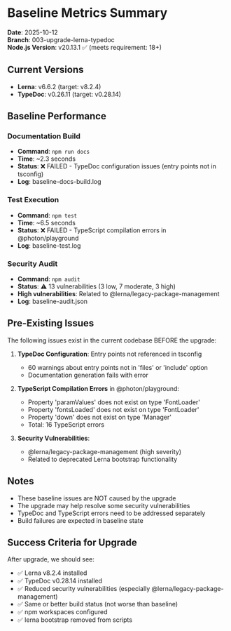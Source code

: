 # Baseline Metrics Summary

**Date**: 2025-10-12  
**Branch**: 003-upgrade-lerna-typedoc  
**Node.js Version**: v20.13.1 ✅ (meets requirement: 18+)

## Current Versions

- **Lerna**: v6.6.2 (target: v8.2.4)
- **TypeDoc**: v0.26.11 (target: v0.28.14)

## Baseline Performance

### Documentation Build
- **Command**: `npm run docs`
- **Time**: ~2.3 seconds
- **Status**: ❌ FAILED - TypeDoc configuration issues (entry points not in tsconfig)
- **Log**: baseline-docs-build.log

### Test Execution
- **Command**: `npm test`
- **Time**: ~6.5 seconds
- **Status**: ❌ FAILED - TypeScript compilation errors in @photon/playground
- **Log**: baseline-test.log

### Security Audit
- **Command**: `npm audit`
- **Status**: ⚠️ 13 vulnerabilities (3 low, 7 moderate, 3 high)
- **High vulnerabilities**: Related to @lerna/legacy-package-management
- **Log**: baseline-audit.json

## Pre-Existing Issues

The following issues exist in the current codebase BEFORE the upgrade:

1. **TypeDoc Configuration**: Entry points not referenced in tsconfig
   - 60 warnings about entry points not in 'files' or 'include' option
   - Documentation generation fails with error

2. **TypeScript Compilation Errors** in @photon/playground:
   - Property 'paramValues' does not exist on type 'FontLoader'
   - Property 'fontsLoaded' does not exist on type 'FontLoader'
   - Property 'down' does not exist on type 'Manager'
   - Total: 16 TypeScript errors

3. **Security Vulnerabilities**:
   - @lerna/legacy-package-management (high severity)
   - Related to deprecated Lerna bootstrap functionality

## Notes

- These baseline issues are NOT caused by the upgrade
- The upgrade may help resolve some security vulnerabilities
- TypeDoc and TypeScript errors need to be addressed separately
- Build failures are expected in baseline state

## Success Criteria for Upgrade

After upgrade, we should see:
- ✅ Lerna v8.2.4 installed
- ✅ TypeDoc v0.28.14 installed
- ✅ Reduced security vulnerabilities (especially @lerna/legacy-package-management)
- ✅ Same or better build status (not worse than baseline)
- ✅ npm workspaces configured
- ✅ lerna bootstrap removed from scripts
